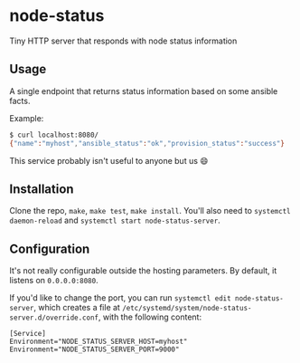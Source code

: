 # node-status

Tiny HTTP server that responds with node status information

## Usage

A single endpoint that returns status information based on some ansible facts.

Example:

```bash
$ curl localhost:8080/
{"name":"myhost","ansible_status":"ok","provision_status":"success"}
```

This service probably isn't useful to anyone but us :smile:

## Installation

Clone the repo, `make`, `make test`, `make install`. You'll also need to `systemctl daemon-reload` and `systemctl start node-status-server`.

## Configuration

It's not really configurable outside the hosting parameters. By default, it listens on `0.0.0.0:8080`.

If you'd like to change the port, you can run `systemctl edit node-status-server`, which creates a file at `/etc/systemd/system/node-status-server.d/override.conf`, with the following content:

```
[Service]
Environment="NODE_STATUS_SERVER_HOST=myhost"
Environment="NODE_STATUS_SERVER_PORT=9000"
```
